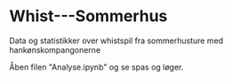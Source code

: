 # Whist---Sommerhus
Data og statistikker over whistspil fra sommerhusture med hankønskompangonerne

Åben filen "Analyse.ipynb" og se spas og løger.
